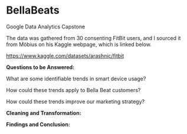 # BellaBeats
Google Data Analytics Capstone

The data was gathered from 30 consenting FitBit users, and I sourced it from Möbius on his Kaggle webpage, which is linked below.

https://www.kaggle.com/datasets/arashnic/fitbit

**Questions to be Answered:**

What are some identifiable trends in smart device usage?

How could these trends apply to Bella Beat customers?

How could these trends improve our marketing strategy?

**Cleaning and Transformation:**

**Findings and Conclusion:**
